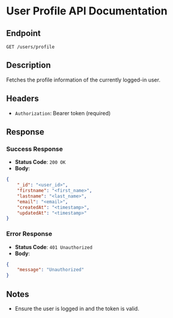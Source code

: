 # User Profile API Documentation

## Endpoint
`GET /users/profile`

## Description
Fetches the profile information of the currently logged-in user.

## Headers
- `Authorization`: Bearer token (required)

## Response
### Success Response
- **Status Code**: `200 OK`
- **Body**:
```json
{
    "_id": "<user_id>",
    "firstname": "<first_name>",
    "lastname": "<last_name>",
    "email": "<email>",
    "createdAt": "<timestamp>",
    "updatedAt": "<timestamp>"
}
```

### Error Response
- **Status Code**: `401 Unauthorized`
- **Body**:
```json
{
    "message": "Unauthorized"
}
```

## Notes
- Ensure the user is logged in and the token is valid.
